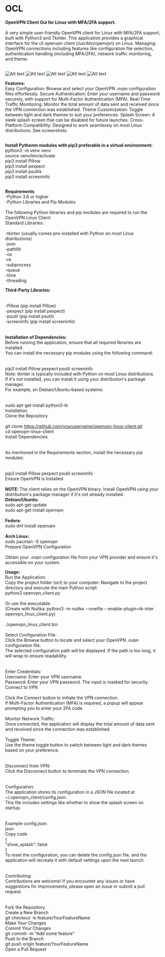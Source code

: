 # OCL

<b>OpenVPN Client Gui for Linux with MFA/2FA support.</b><br/>
<br/>
A very simple user-friendly OpenVPN client for Linux with MFA/2FA support, built with Python3 and Tkinter. This application provides a graphical interface for 
the cli openvpn client (/usr/bin/openvpn) on Linux. Managing OpenVPN connections including features like configuration file selection, 
authentication handling (including MFA/2FA), network traffic monitoring, 
and theme.<br/><br/>


![Alt text](https://github.com/bastiaanwilliams/OCL/blob/main/screenshot1.png)
![Alt text](https://github.com/bastiaanwilliams/OCL/blob/main/screenshot2.png)
![Alt text](https://github.com/bastiaanwilliams/OCL/blob/main/screenshot3.png)
![Alt text](https://github.com/bastiaanwilliams/OCL/blob/main/screenshot4.png)
![Alt text](https://github.com/bastiaanwilliams/OCL/blob/main/screenshot5.png)

<b>Features:</b><br/>
Easy Configuration: Browse and select your OpenVPN .ovpn configuration files effortlessly.
Secure Authentication: Enter your username and password securely, with support for Multi-Factor Authentication (MFA).
Real-Time Traffic Monitoring: Monitor the total amount of data sent and received since the VPN connection was established.
Theme Customization: Toggle between light and dark themes to suit your preferences.
Splash Screen: A sleek splash screen that can be disabled for future launches.
Cross-Platform Compatibility: Designed to work seamlessly on most Linux distributions.
See screenshots.<br/>
<br/>

<b>Install Pythonm modules with pip3 preferable in a virtual environment:</b><br/>
python3 -m venv venv<br/>
source venv/bin/activate<br/>
pip3 install Pillow<br/>
pip3 install pexpect<br/>
pip3 install psutils<br/>
pip3 install screeninfo<br/>
<br/>

<b>Requirements</b><br/>
-Python 3.6 or higher<br/>
-Python Libraries and Pip Modules<br/>
<br/>
The following Python libraries and pip modules are required to run the OpenVPN Linux Client:
<br/>
Standard Libraries:<br/>
<br/>
-tkinter (usually comes pre-installed with Python on most Linux distributions)<br/>
-json<br/>
-pathlib<br/>
-os<br/>
-re<br/>
-subprocess<br/>
-queue<br/>
-time<br/>
-threading<br/>

<b>Third-Party Libraries:</b><br/><br/>
<br/>
-Pillow (pip install Pillow)<br/>
-pexpect (pip install pexpect)<br/>
-psutil (pip install psutil)<br/>
-screeninfo (pip install screeninfo)<br/>
<br/><br/>
<b>Installation of Dependencies:</b><br/>
Before running the application, ensure that all required libraries are installed. <br/>
You can install the necessary pip modules using the following command:<br/>
<br/><br/>
pip3 install Pillow pexpect psutil screeninfo<br/>
Note: tkinter is typically included with Python on most Linux distributions. <br/>
If it's not installed, you can install it using your distribution's package manager. <br/>
For example, on Debian/Ubuntu-based systems:<br/>
<br/><br/>
sudo apt-get install python3-tk<br/>
Installation<br/>
Clone the Repository<br/>
<br/>
git clone https://github.com/yourusername/openvpn-linux-client.git<br/>
cd openvpn-linux-client<br/>
Install Dependencies<br/>
<br/><br/>
As mentioned in the Requirements section, install the necessary pip modules:<br/>
<br/><br/>
pip3 install Pillow pexpect psutil screeninfo<br/>
Ensure OpenVPN is Installed<br/>
<br/>
<b>NOTE: </b>The client relies on the OpenVPN binary. Install OpenVPN using your distribution's package manager if it's not already installed.
<br/>
<b>Debian/Ubuntu:</b><br/>
sudo apt-get update<br/>
sudo apt-get install openvpn<br/>
<br/>
<b>Fedora:</b><br/>
sudo dnf install openvpn<br/>
<br/>
<b>Arch Linux:</b><br/>
sudo pacman -S openvpn<br/>
Prepare OpenVPN Configuration<br/>
<br/>
Obtain your .ovpn configuration file from your VPN provider and ensure it's accessible on your system.

<b>Usage:</b><br/>
Run the Application:<br/>
Copy the project folder (ocl) to your computer. Navigate to the project directory and execute the main Python script:<br/>
python3 openvpn_client.py<br/>
<br/>
Or use the executable:<br/>
(Create with Nuitka: python3 -m nuitka --onefile --enable-plugin=tk-inter openvpn_linux_client.py)<br/>
<br/>
./openvpn_linux_client.bin<br/>
<br/>
Select Configuration File:<br/>
Click the Browse button to locate and select your OpenVPN .ovpn configuration file.<br/>
The selected configuration path will be displayed. If the path is too long, it will wrap to ensure readability.<br/>
<br/><br/>
Enter Credentials:<br/>
Username: Enter your VPN username.<br/>
Password: Enter your VPN password. The input is masked for security.<br/>
Connect to VPN<br/>
<br/>
Click the Connect button to initiate the VPN connection.<br/>
If Multi-Factor Authentication (MFA) is required, a popup will appear prompting you to enter your 2FA code.<br/>
<br/>
Monitor Network Traffic:<br/>
Once connected, the application will display the total amount of data sent and received since the connection was established.
<br/><br/>
Toggle Theme:<br/>
Use the theme toggle button to switch between light and dark themes based on your preference.<br/>
<br/><br/>
Disconnect from VPN:<br/>
Click the Disconnect button to terminate the VPN connection.<br/>
<br/><br/>
Configuration:<br/>
The application stores its configuration in a JSON file located at ~/.openvpn_client/config.json. <br/>
This file includes settings like whether to show the splash screen on startup.<br/>
<br/><br/>
Example config.json:<br/>
json<br/>
Copy code<br/>
{<br/>
    "show_splash": false<br/>
}<br/>
To reset the configuration, you can delete the config.json file, and the application will recreate it with default settings upon the next launch.<br/>
<br/><br/>
Contributing:<br/>
Contributions are welcome! If you encounter any issues or have suggestions for improvements, please open an issue or submit a pull request.<br/>
<br/><br/>
Fork the Repository<br/>
Create a New Branch<br/>
git checkout -b feature/YourFeatureName<br/>
Make Your Changes<br/>
Commit Your Changes<br/>
git commit -m "Add some feature"<br/>
Push to the Branch<br/>
git push origin feature/YourFeatureName<br/>
Open a Pull Request<br/>
<br/><br/>


